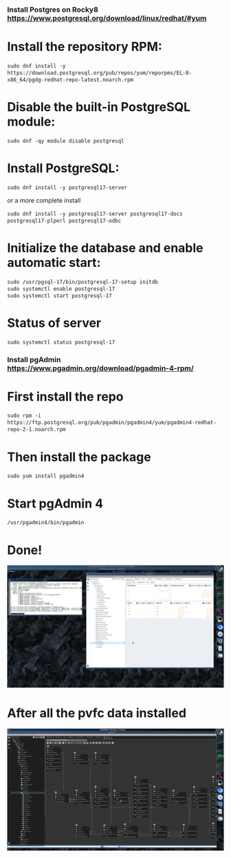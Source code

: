 ### Install Postgres on Rocky8 https://www.postgresql.org/download/linux/redhat/#yum  

# Install the repository RPM:

    sudo dnf install -y https://download.postgresql.org/pub/repos/yum/reporpms/EL-8-x86_64/pgdg-redhat-repo-latest.noarch.rpm  

# Disable the built-in PostgreSQL module:  

    sudo dnf -qy module disable postgresql  

# Install PostgreSQL:  

    sudo dnf install -y postgresql17-server  
or a more complete install

    sudo dnf install -y postgresql17-server postgresql17-docs postgresql17-plperl postgresql17-odbc

# Initialize the database and enable automatic start:  

    sudo /usr/pgsql-17/bin/postgresql-17-setup initdb  
    sudo systemctl enable postgresql-17  
    sudo systemctl start postgresql-17  

# Status of server
    
    sudo systemctl status postgresql-17
  

### Install pgAdmin https://www.pgadmin.org/download/pgadmin-4-rpm/  

# First install the repo  
  
    sudo rpm -i https://ftp.postgresql.org/pub/pgadmin/pgadmin4/yum/pgadmin4-redhat-repo-2-1.noarch.rpm  

# Then install the package  
  
    sudo yum install pgadmin4  

# Start pgAdmin 4

    /usr/pgadmin4/bin/pgadmin  

# Done!

![screenshot](screenshots/postgres_installed.png)

# After all the pvfc data installed  

![screenshot](screenshots/pvfc_installed.png)
